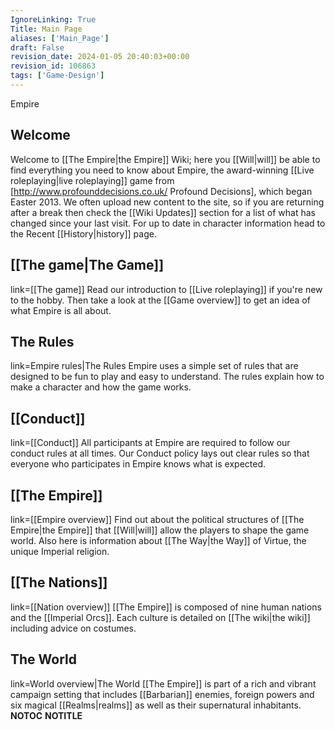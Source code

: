 ```yaml
---
IgnoreLinking: True
Title: Main Page
aliases: ['Main_Page']
draft: False
revision_date: 2024-01-05 20:40:03+00:00
revision_id: 106863
tags: ['Game-Design']
---
```


Empire
## Welcome
Welcome to [[The Empire|the Empire]] Wiki; here you [[Will|will]] be able to find everything you need to know about Empire, the award-winning [[Live roleplaying|live roleplaying]] game from [http://www.profounddecisions.co.uk/ Profound Decisions], which began Easter 2013. We often upload new content to the site, so if you are returning after a break then check the [[Wiki Updates]] section for a list of what has changed since your last visit. For up to date in character information head to the Recent [[History|history]] page.
## [[The game|The Game]]
link=[[The game]]
Read our introduction to [[Live roleplaying]] if you're new to the hobby. Then take a look at the [[Game overview]] to get an idea of what Empire is all about.
## The Rules
link=Empire rules|The Rules
Empire uses a simple set of rules that are designed to be fun to play and easy to understand. The rules explain how to make a character and how the game works.
## [[Conduct]]
link=[[Conduct]]
All participants at Empire are required to follow our conduct rules at all times. Our Conduct policy lays out clear rules so that everyone who participates in Empire knows what is expected.
## [[The Empire]]
link=[[Empire overview]]
Find out about the political structures of [[The Empire|the Empire]] that [[Will|will]] allow the players to shape the game world. Also here is information about [[The Way|the Way]] of Virtue, the unique Imperial religion. 
## [[The Nations]]
link=[[Nation overview]]
[[The Empire]] is composed of nine human nations and the [[Imperial Orcs]]. Each culture is detailed on [[The wiki|the wiki]] including advice on costumes.
## The World
link=World overview|The World
[[The Empire]] is part of a rich and vibrant campaign setting that includes [[Barbarian]] enemies, foreign powers and six magical [[Realms|realms]] as well as their supernatural inhabitants.
__NOTOC__
__NOTITLE__